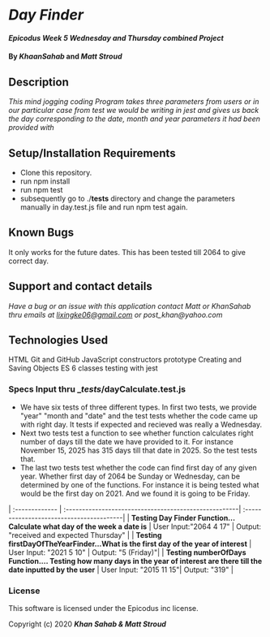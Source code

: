 # _Day Finder_

#### _Epicodus Week 5 Wednesday and Thursday combined Project_

#### By _**KhaanSahab**_ and _**Matt Stroud**_

## Description

_This mind jogging coding Program takes three parameters from users or in our particular case from test we would be writing in jest and gives us back the day corresponding to the date, month and year parameters it had been provided with_

## Setup/Installation Requirements

* Clone this repository.
* run npm install
* run npm test
* subsequently go to ./__tests__ directory and change the parameters manually in day.test.js file and run npm test again.


## Known Bugs

It only works for the future dates. This has been tested till 2064 to give correct day. 

## Support and contact details

_Have a bug or an issue with this application contact Matt or KhanSahab thru emails at lixingke06@gmail.com or post_khan@yahoo.com_ 

## Technologies Used

HTML
Git and GitHub
JavaScript
constructors
prototype
Creating and Saving Objects
ES 6 classes
testing with jest


### Specs Input thru __tests_/dayCalculate.test.js
* We have six tests of three different types. In first two tests, we provide "year" "month and "date" and the test tests whether the code came up with right day. It tests if expected and recieved was really a Wednesday.
* Next two tests test a function to see whether function calculates right number of days till the date we have provided to it. For instance November 15, 2025 has 315 days till that date in 2025. So the test tests that.
* The last two tests test whether the code can find first day of any given year. Whether first day of 2064 be Sunday or Wednesday, can be determined by one of the functions. For instance it is being tested what would be the first day on 2021. And we found it is going to be Friday.

| :-------------  | :-----------------------------------------------------| :----------------------------------------|
| **Testing Day Finder Function... Calculate what day of the week a date is**  | User Input:"2064 4 17" | Output: "received and expected Thursday" |
| **Testing firstDayOfTheYearFinder...What is the first day of the year of interest** | User Input: "2021 5 10" | Output: "5 (Friday)"|
| **Testing numberOfDays Function.... Testing how many days in the year of interest are there till the date inputted by the user** | User Input: "2015 11 15"| Output: "319" |


### License

This software is licensed under the Epicodus inc license.

Copyright (c) 2020 **_Khan Sahab & Matt Stroud_**